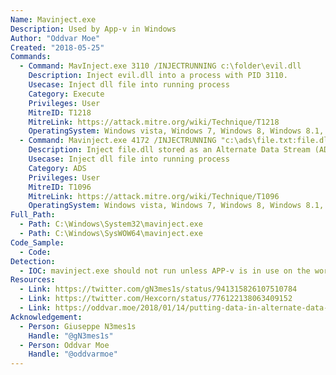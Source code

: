 ```yaml
---
Name: Mavinject.exe
Description: Used by App-v in Windows
Author: "Oddvar Moe"
Created: "2018-05-25"
Commands:
  - Command: MavInject.exe 3110 /INJECTRUNNING c:\folder\evil.dll
    Description: Inject evil.dll into a process with PID 3110.
    Usecase: Inject dll file into running process
    Category: Execute
    Privileges: User
    MitreID: T1218
    MitreLink: https://attack.mitre.org/wiki/Technique/T1218
    OperatingSystem: Windows vista, Windows 7, Windows 8, Windows 8.1, Windows 10
  - Command: Mavinject.exe 4172 /INJECTRUNNING "c:\ads\file.txt:file.dll"
    Description: Inject file.dll stored as an Alternate Data Stream (ADS) into a process with PID 4172
    Usecase: Inject dll file into running process
    Category: ADS
    Privileges: User
    MitreID: T1096
    MitreLink: https://attack.mitre.org/wiki/Technique/T1096
    OperatingSystem: Windows vista, Windows 7, Windows 8, Windows 8.1, Windows 10
Full_Path:
  - Path: C:\Windows\System32\mavinject.exe
  - Path: C:\Windows\SysWOW64\mavinject.exe
Code_Sample:
  - Code:
Detection:
  - IOC: mavinject.exe should not run unless APP-v is in use on the workstation
Resources:
  - Link: https://twitter.com/gN3mes1s/status/941315826107510784
  - Link: https://twitter.com/Hexcorn/status/776122138063409152
  - Link: https://oddvar.moe/2018/01/14/putting-data-in-alternate-data-streams-and-how-to-execute-it/
Acknowledgement:
  - Person: Giuseppe N3mes1s
    Handle: "@gN3mes1s"
  - Person: Oddvar Moe
    Handle: "@oddvarmoe"
---
```

